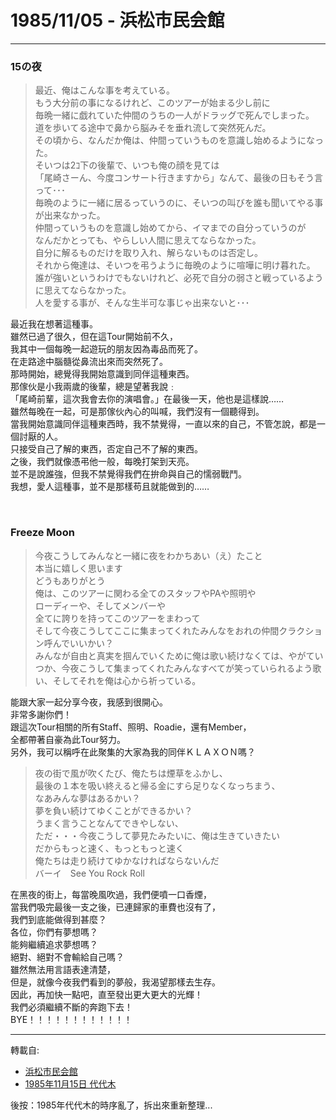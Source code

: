 # 1985/11/05 - 浜松市民会館

---

### 15の夜

> 最近、俺はこんな事を考えている。  
> もう大分前の事になるけれど、このツアーが始まる少し前に  
> 毎晩一緒に戯れていた仲間のうちの一人がドラッグで死んでしまった。  
> 道を歩いてる途中で鼻から脳みそを垂れ流して突然死んだ。  
> その頃から、なんだか俺は、仲間っていうものを意識し始めるようになった。  
> そいつは2ｺ下の後輩で、いつも俺の顔を見ては  
> 「尾崎さーん、今度コンサート行きますから」なんて、最後の日もそう言って･･･  
> 毎晩のように一緒に居るっていうのに、そいつの叫びを誰も聞いてやる事が出来なかった。  
> 仲間っていうものを意識し始めてから、イマまでの自分っていうのが  
> なんだかとっても、やらしい人間に思えてならなかった。  
> 自分に解るものだけを取り入れ、解らないものは否定し。  
> それから俺達は、そいつを弔うように毎晩のように喧嘩に明け暮れた。  
> 誰が強いというわけでもないけれど、必死で自分の弱さと戦っているように思えてならなかった。  
> 人を愛する事が、そんな生半可な事じゃ出来ないと･･･  

最近我在想著這種事。  
雖然已過了很久，但在這Tour開始前不久，  
我其中一個每晚一起遊玩的朋友因為毒品而死了。  
在走路途中腦髓從鼻流出來而突然死了。  
那時開始，總覺得我開始意識到同伴這種東西。  
那傢伙是小我兩歲的後輩，總是望著我說﹕  
「尾崎前輩，這次我會去你的演唱會。」在最後一天，他也是這樣說……  
雖然每晚在一起，可是那傢伙內心的叫喊，我們沒有一個聽得到。  
當我開始意識同伴這種東西時，我不禁覺得，一直以來的自己，不管怎說，都是一個討厭的人。  
只接受自己了解的東西，否定自己不了解的東西。  
之後，我們就像憑弔他一般，每晚打架到天亮。  
並不是說誰強，但我不禁覺得我們在拚命與自己的懦弱戰鬥。  
我想，愛人這種事，並不是那樣苟且就能做到的……  

<br>

### Freeze Moon

> 今夜こうしてみんなと一緒に夜をわかちあい（え）たこと  
> 本当に嬉しく思います  
> どうもありがとう  
> 俺は、このツアーに関わる全てのスタッフやPAや照明や  
> ローディーや、そしてメンバーや  
> 全てに誇りを持ってこのツアーをまわって  
> そして今夜こうしてここに集まってくれたみんなをおれの仲間クラクション呼んでいいかい？  
> みんなが自由と真実を掴んでいくために俺は歌い続けなくては、やがていつか、今夜こうして集まってくれたみんなすべてが笑っていられるよう歌い、そしてそれを俺は心から祈っている。

能跟大家一起分享今夜，我感到很開心。  
非常多謝你們！  
跟這次Tour相關的所有Staff、照明、Roadie，還有Member，  
全都帶著自豪為此Tour努力。  
另外，我可以稱呼在此聚集的大家為我的同伴ＫＬＡＸＯＮ嗎？  

> 夜の街で風が吹くたび、俺たちは煙草をふかし、  
> 最後の１本を吸い終えると帰る金にすら足りなくなっちまう、  
> なあみんな夢はあるかい？  
> 夢を負い続けてゆくことができるかい？  
> うまく言うことなんてできやしない、  
> ただ・・・今夜こうして夢見たみたいに、俺は生きていきたい  
> だからもっと速く、もっともっと速く  
> 俺たちは走り続けてゆかなければならないんだ  
> バーイ　See You Rock Roll  

在黑夜的街上，每當晚風吹過，我們便噴一口香煙，  
當我們吸完最後一支之後，已連歸家的車費也沒有了，  
我們到底能做得到甚麼？  
各位，你們有夢想嗎？  
能夠繼續追求夢想嗎？  
絕對、絕對不會輸給自己嗎？  
雖然無法用言語表達清楚，  
但是，就像今夜我們看到的夢般，我渴望那樣去生存。  
因此，再加快一點吧，直至發出更大更大的光輝！  
我們必須繼續不斷的奔跑下去！  
BYE！！！！！！！！！！！！  

---
轉載自: 
- [浜松市民会館](https://matagorou.hatenablog.com/entry/36939658)
- [1985年11月15日 代代木](http://web.archive.org/web/20110429214124/http://blog.yam.com/forgetnot/category/634985/page=2)

後按：1985年代代木的時序亂了，拆出來重新整理...